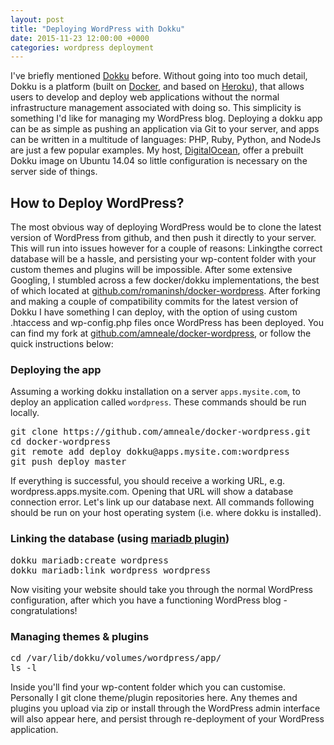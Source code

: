 ```yaml
---
layout: post
title: "Deploying WordPress with Dokku"
date: 2015-11-23 12:00:00 +0000
categories: wordpress deployment
---
```

I've briefly mentioned [Dokku](http://progrium.viewdocs.io/dokku/) before. Without going into too much detail, Dokku is a platform (built on [Docker](https://www.docker.com/), and based on [Heroku](https://www.heroku.com/)), that allows users to develop and deploy web applications without the normal infrastructure management associated with doing so. This simplicity is something I'd like for managing my WordPress blog. Deploying a dokku app can be as simple as pushing an application via Git to your server, and apps can be written in a multitude of languages: PHP, Ruby, Python, and NodeJs are just a few popular examples. My host, [DigitalOcean](https://www.digitalocean.com/?refcode=2911d9659912), offer a prebuilt Dokku image on Ubuntu 14.04 so little configuration is necessary on the server side of things.

## How to Deploy WordPress?

The most obvious way of deploying WordPress would be to clone the latest version of WordPress from github, and then push it directly to your server. This will run into issues however for a couple of reasons: Linkingthe correct database will be a hassle, and persisting your wp-content folder with your custom themes and plugins will be impossible. After some extensive Googling, I stumbled across a few docker/dokku implementations, the best of which located at [github.com/romaninsh/docker-wordpress](https://github.com/romaninsh/docker-wordpress). After forking and making a couple of compatibility commits for the latest version of Dokku I have something I can deploy, with the option of using custom .htaccess and wp-config.php files once WordPress has been deployed. You can find my fork at [github.com/amneale/docker-wordpress](https://github.com/amneale/docker-wordpress), or follow the quick instructions below:

### Deploying the app

Assuming a working dokku installation on a server `apps.mysite.com`, to deploy an application called `wordpress`. These commands should be run locally.

<pre>git clone https://github.com/amneale/docker-wordpress.git
cd docker-wordpress
git remote add deploy dokku@apps.mysite.com:wordpress
git push deploy master
</pre>

If everything is successful, you should receive a working URL, e.g. wordpress.apps.mysite.com. Opening that URL will show a database connection error. Let's link up our database next. All commands following should be run on your host operating system (i.e. where dokku is installed).

### Linking the database (using [mariadb plugin](https://github.com/dokku/dokku-mariadb))

<pre>dokku mariadb:create wordpress
dokku mariadb:link wordpress wordpress
</pre>

Now visiting your website should take you through the normal WordPress configuration, after which you have a functioning WordPress blog - congratulations!

### Managing themes & plugins

<pre>cd /var/lib/dokku/volumes/wordpress/app/
ls -l
</pre>

Inside you'll find your wp-content folder which you can customise. Personally I git clone theme/plugin repositories here. Any themes and plugins you upload via zip or install through the WordPress admin interface will also appear here, and persist through re-deployment of your WordPress application.
